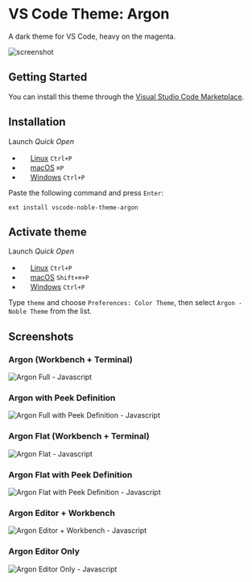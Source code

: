 # VS Code Theme: Argon

A dark theme for VS Code, heavy on the magenta.

![screenshot](https://github.com/chaseadamsio/vscode-theme-argon/raw/master/screenshots/argon/argon-all.png)

## Getting Started

You can install this theme through the [Visual Studio Code Marketplace](https://marketplhub.visualstudio.com/items?itemName=chaseadamsio.vscode-theme-argon).

## Installation

Launch _Quick Open_

-   <img src="https://hub.kernel.org/theme/images/logos/favicon.png" width=16 height=16/> <a href="https://code.visualstudio.com/shortcuts/keyboard-shortcuts-linux.pdf">Linux</a> `Ctrl+P`
-   <img src="https://developer.apple.com/favicon.ico" width=16 height=16/> <a href="https://code.visualstudio.com/shortcuts/keyboard-shortcuts-macos.pdf">macOS</a> `⌘P`
-   <img src="https://www.microsoft.com/favicon.ico" width=16 height=16/> <a href="https://code.visualstudio.com/shortcuts/keyboard-shortcuts-windows.pdf">Windows</a> `Ctrl+P`

Paste the following command and press `Enter`:

```shell
ext install vscode-noble-theme-argon
```

## Activate theme

Launch _Quick Open_

-   <img src="https://www.kernel.org/theme/images/logos/favicon.png" width=16 height=16/> <a href="https://code.visualstudio.com/shortcuts/keyboard-shortcuts-linux.pdf">Linux</a> `Ctrl+P`
-   <img src="https://developer.apple.com/favicon.ico" width=16 height=16/> <a href="https://code.visualstudio.com/shortcuts/keyboard-shortcuts-macos.pdf">macOS</a> `Shift+⌘+P`
-   <img src="https://www.microsoft.com/favicon.ico" width=16 height=16/> <a href="https://code.visualstudio.com/shortcuts/keyboard-shortcuts-windows.pdf">Windows</a> `Ctrl+P`

Type `theme` and choose `Preferences: Color Theme`, then select `Argon - Noble Theme` from the list.

## Screenshots

### Argon (Workbench + Terminal)

![Argon Full - Javascript](https://github.com/chaseadamsio/vscode-theme-argon/raw/master/screenshots/argon/argon-all.png)

### Argon with Peek Definition

![Argon Full with Peek Definition - Javascript](https://github.com/chaseadamsio/vscode-theme-argon/raw/master/screenshots/argon/argon-all-peek.png)

### Argon Flat (Workbench + Terminal)

![Argon Flat - Javascript](https://github.com/chaseadamsio/vscode-theme-argon/raw/master/screenshots/argon/argon-flat.png)

### Argon Flat with Peek Definition

![Argon Flat with Peek Definition - Javascript](https://github.com/chaseadamsio/vscode-theme-argon/raw/master/screenshots/argon/argon-flat-peek.png)

### Argon Editor + Workbench

![Argon Editor + Workbench - Javascript](https://github.com/chaseadamsio/vscode-theme-argon/raw/master/screenshots/argon/argon-editor-workbench.png)

### Argon Editor Only

![Argon Editor Only - Javascript](https://github.com/chaseadamsio/vscode-theme-argon/raw/master/screenshots/argon/argon-editor.png)
